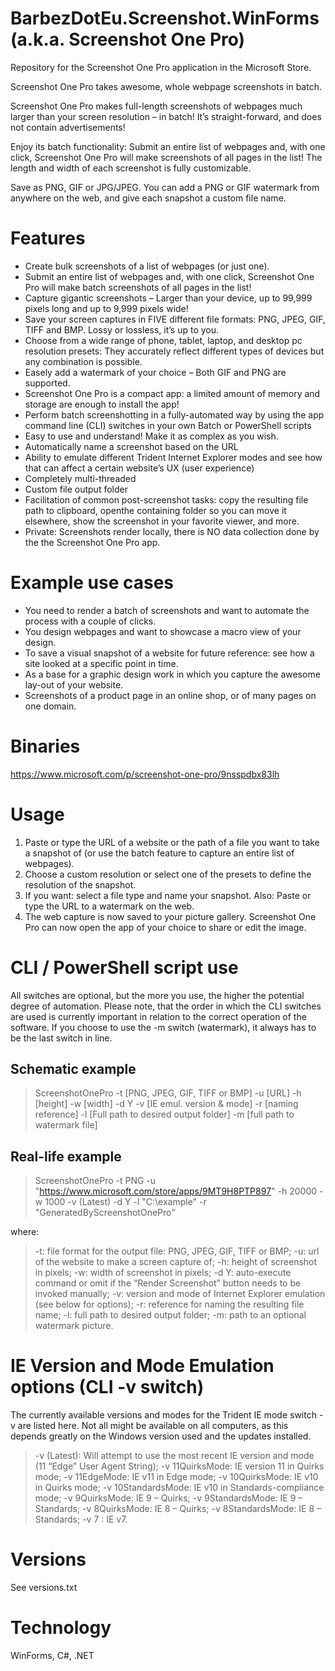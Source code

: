 # BarbezDotEu.Screenshot.WinForms (a.k.a. Screenshot One Pro)
Repository for the Screenshot One Pro application in the Microsoft Store.

Screenshot One Pro takes awesome, whole webpage screenshots in batch.

Screenshot One Pro makes full-length screenshots of webpages much larger than your screen resolution – in batch! It’s straight-forward, and does not contain advertisements!

Enjoy its batch functionality: Submit an entire list of webpages and, with one click, Screenshot One Pro will make screenshots of all pages in the list! The length and width of each screenshot is fully customizable.

Save as PNG, GIF or JPG/JPEG. You can add a PNG or GIF watermark from anywhere on the web, and give each snapshot a custom file name.

# Features
- Create bulk screenshots of a list of webpages (or just one).
- Submit an entire list of webpages and, with one click, Screenshot One Pro will make batch screenshots of all pages in the list!
- Capture gigantic screenshots – Larger than your device, up to 99,999 pixels long and up to 9,999 pixels wide!
- Save your screen captures in FIVE different file formats: PNG, JPEG, GIF, TIFF and BMP. Lossy or lossless, it’s up to you.
- Choose from a wide range of phone, tablet, laptop, and desktop pc resolution presets: They accurately reflect different types of devices but any combination is possible.
- Easely add a watermark of your choice – Both GIF and PNG are supported.
- Screenshot One Pro is a compact app: a limited amount of memory and storage are enough to install the app!
- Perform batch screenshotting in a fully-automated way by using the app command line (CLI) switches in your own Batch or PowerShell scripts
- Easy to use and understand! Make it as complex as you wish.
- Automatically name a screenshot based on the URL
- Ability to emulate different Trident Internet Explorer modes and see how that can affect a certain website’s UX (user experience)
- Completely multi-threaded
- Custom file output folder
- Facilitation of common post-screenshot tasks: copy the resulting file path to clipboard, openthe containing folder so you can move it elsewhere, show the screenshot in your favorite viewer, and more.
- Private: Screenshots render locally, there is NO data collection done by the the Screenshot One Pro app.

# Example use cases
- You need to render a batch of screenshots and want to automate the process with a couple of clicks.
- You design webpages and want to showcase a macro view of your design.
- To save a visual snapshot of a website for future reference: see how a site looked at a specific point in time.
- As a base for a graphic design work in which you capture the awesome lay-out of your website.
- Screenshots of a product page in an online shop, or of many pages on one domain.

# Binaries
https://www.microsoft.com/p/screenshot-one-pro/9nsspdbx83lh

# Usage
1. Paste or type the URL of a website or the path of a file you want to take a snapshot of (or use the batch feature to capture an entire list of webpages).
2. Choose a custom resolution or select one of the presets to define the resolution of the snapshot.
3. If you want: select a file type and name your snapshot. Also: Paste or type the URL to a watermark on the web.
4. The web capture is now saved to your picture gallery. Screenshot One Pro can now open the app of your choice to share or edit the image.

# CLI / PowerShell script use
All switches are optional, but the more you use, the higher the potential degree of automation. Please note, that the order in which the CLI switches are used is currently important in relation to the correct operation of the software. If you choose to use the -m switch (watermark), it always has to be the last switch in line.

## Schematic example
> ScreenshotOnePro -t [PNG, JPEG, GIF, TIFF or BMP] -u [URL] -h [height] -w [width] -d Y -v [IE emul. version & mode] -r [naming reference] -l [Full path to desired output folder] -m [full path to watermark file]

## Real-life example
> ScreenshotOnePro -t PNG -u "https://www.microsoft.com/store/apps/9MT9H8PTP897" -h 20000 -w 1000 -v (Latest) -d Y -l "C:\example" -r "GeneratedByScreenshotOnePro"

where:

> -t: file format for the output file: PNG, JPEG, GIF, TIFF or BMP;
> -u: url of the website to make a screen capture of;
> -h: height of screenshot in pixels;
> -w: width of screenshot in pixels;
> -d Y: auto-execute command or omit if the “Render Screenshot” button needs to be invoked manually;
> -v: version and mode of Internet Explorer emulation (see below for options);
> -r: reference for naming the resulting file name;
> -l: full path to desired output folder;
> -m: path to an optional watermark picture.

# IE Version and Mode Emulation options (CLI -v switch)
The currently available versions and modes for the Trident IE mode switch -v are listed here. Not all might be available on all computers, as this depends greatly on the Windows version used and the updates installed.

> -v (Latest): Will attempt to use the most recent IE version and mode (11 “Edge” User Agent String);
> -v 11QuirksMode: IE version 11 in Quirks mode;
> -v 11EdgeMode: IE v11 in Edge mode;
> -v 10QuirksMode: IE v10 in Quirks mode;
> -v 10StandardsMode: IE v10 in Standards-compliance mode;
> -v 9QuirksMode: IE 9 – Quirks;
> -v 9StandardsMode: IE 9 – Standards;
> -v 8QuirksMode: IE 8 – Quirks;
> -v 8StandardsMode: IE 8 – Standards; -v 7 : IE v7.

# Versions
See versions.txt

# Technology
WinForms, C#, .NET

